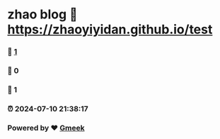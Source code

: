 # zhao blog :link: https://zhaoyiyidan.github.io/test 
### :page_facing_up: [1](https://zhaoyiyidan.github.io/test/tag.html) 
### :speech_balloon: 0 
### :hibiscus: 1 
### :alarm_clock: 2024-07-10 21:38:17 
### Powered by :heart: [Gmeek](https://github.com/Meekdai/Gmeek)
